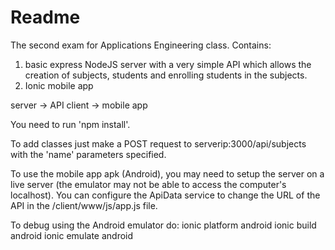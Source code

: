 # Readme
The second exam for Applications Engineering class.
Contains:
1) basic express NodeJS server with a very simple API which allows the creation of subjects, students and enrolling students in the subjects.
2) Ionic mobile app

server -> API
client -> mobile app

You need to run 'npm install'.

To add classes just make a POST request to serverip:3000/api/subjects with the 'name' parameters specified.

To use the mobile app apk (Android), you may need to setup the server on a live server (the emulator may not be able to access the computer's localhost). You can configure the ApiData service to change the URL of the API in the /client/www/js/app.js file.

To debug using the Android emulator do:
ionic platform android
ionic build android
ionic emulate android
